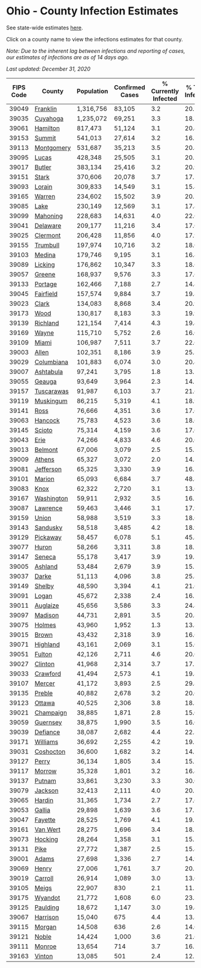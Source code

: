 # Ohio - County Infection Estimates

See state-wide estimates [here](/infections/us-oh).

Click on a county name to view the infections estimates for that county.

*Note: Due to the inherent lag between infections and reporting of cases, our estimates of infections are as of 14 days ago.*

*Last updated: December 31, 2020*

|   FIPS Code |                   County |   Population |   Confirmed Cases |   % Currently Infected |   % Total Infected |
|-------------|--------------------------|--------------|-------------------|------------------------|--------------------|
|       39049 |     [Franklin](franklin) |    1,316,756 |            83,105 |                    3.2 |               20.7 |
|       39035 |     [Cuyahoga](cuyahoga) |    1,235,072 |            69,251 |                    3.3 |               18.7 |
|       39061 |     [Hamilton](hamilton) |      817,473 |            51,124 |                    3.1 |               20.4 |
|       39153 |         [Summit](summit) |      541,013 |            27,614 |                    3.2 |               16.5 |
|       39113 | [Montgomery](montgomery) |      531,687 |            35,213 |                    3.5 |               20.8 |
|       39095 |           [Lucas](lucas) |      428,348 |            25,505 |                    3.1 |               20.1 |
|       39017 |         [Butler](butler) |      383,134 |            25,416 |                    3.2 |               20.9 |
|       39151 |           [Stark](stark) |      370,606 |            20,078 |                    3.7 |               17.5 |
|       39093 |         [Lorain](lorain) |      309,833 |            14,549 |                    3.1 |               15.4 |
|       39165 |         [Warren](warren) |      234,602 |            15,502 |                    3.9 |               20.7 |
|       39085 |             [Lake](lake) |      230,149 |            12,569 |                    3.1 |               17.4 |
|       39099 |     [Mahoning](mahoning) |      228,683 |            14,631 |                    4.0 |               22.0 |
|       39041 |     [Delaware](delaware) |      209,177 |            11,216 |                    3.4 |               17.0 |
|       39025 |     [Clermont](clermont) |      206,428 |            11,856 |                    4.0 |               17.9 |
|       39155 |     [Trumbull](trumbull) |      197,974 |            10,716 |                    3.2 |               18.0 |
|       39103 |         [Medina](medina) |      179,746 |             9,195 |                    3.1 |               16.4 |
|       39089 |       [Licking](licking) |      176,862 |            10,347 |                    3.3 |               18.6 |
|       39057 |         [Greene](greene) |      168,937 |             9,576 |                    3.3 |               17.6 |
|       39133 |       [Portage](portage) |      162,466 |             7,188 |                    2.7 |               14.4 |
|       39045 |   [Fairfield](fairfield) |      157,574 |             9,884 |                    3.7 |               19.8 |
|       39023 |           [Clark](clark) |      134,083 |             8,868 |                    3.4 |               20.9 |
|       39173 |             [Wood](wood) |      130,817 |             8,183 |                    3.3 |               19.9 |
|       39139 |     [Richland](richland) |      121,154 |             7,414 |                    4.3 |               19.4 |
|       39169 |           [Wayne](wayne) |      115,710 |             5,752 |                    2.6 |               16.0 |
|       39109 |           [Miami](miami) |      106,987 |             7,511 |                    3.7 |               22.6 |
|       39003 |           [Allen](allen) |      102,351 |             8,186 |                    3.9 |               25.3 |
|       39029 | [Columbiana](columbiana) |      101,883 |             6,074 |                    3.0 |               20.4 |
|       39007 |   [Ashtabula](ashtabula) |       97,241 |             3,795 |                    1.8 |               13.1 |
|       39055 |         [Geauga](geauga) |       93,649 |             3,964 |                    2.3 |               14.1 |
|       39157 | [Tuscarawas](tuscarawas) |       91,987 |             6,103 |                    3.7 |               21.6 |
|       39119 |   [Muskingum](muskingum) |       86,215 |             5,319 |                    4.1 |               18.9 |
|       39141 |             [Ross](ross) |       76,666 |             4,351 |                    3.6 |               17.6 |
|       39063 |       [Hancock](hancock) |       75,783 |             4,523 |                    3.6 |               18.6 |
|       39145 |         [Scioto](scioto) |       75,314 |             4,159 |                    3.6 |               17.0 |
|       39043 |             [Erie](erie) |       74,266 |             4,833 |                    4.6 |               20.6 |
|       39013 |       [Belmont](belmont) |       67,006 |             3,079 |                    2.5 |               15.7 |
|       39009 |         [Athens](athens) |       65,327 |             3,072 |                    2.0 |               14.3 |
|       39081 |   [Jefferson](jefferson) |       65,325 |             3,330 |                    3.9 |               16.2 |
|       39101 |         [Marion](marion) |       65,093 |             6,684 |                    3.7 |               48.8 |
|       39083 |             [Knox](knox) |       62,322 |             2,720 |                    3.1 |               13.6 |
|       39167 | [Washington](washington) |       59,911 |             2,932 |                    3.5 |               16.1 |
|       39087 |     [Lawrence](lawrence) |       59,463 |             3,446 |                    3.1 |               17.9 |
|       39159 |           [Union](union) |       58,988 |             3,519 |                    3.3 |               18.6 |
|       39143 |     [Sandusky](sandusky) |       58,518 |             3,485 |                    4.2 |               18.9 |
|       39129 |     [Pickaway](pickaway) |       58,457 |             6,078 |                    5.1 |               45.8 |
|       39077 |           [Huron](huron) |       58,266 |             3,311 |                    3.8 |               18.1 |
|       39147 |         [Seneca](seneca) |       55,178 |             3,417 |                    3.9 |               19.3 |
|       39005 |       [Ashland](ashland) |       53,484 |             2,679 |                    3.9 |               15.5 |
|       39037 |           [Darke](darke) |       51,113 |             4,096 |                    3.8 |               25.8 |
|       39149 |         [Shelby](shelby) |       48,590 |             3,394 |                    4.1 |               21.6 |
|       39091 |           [Logan](logan) |       45,672 |             2,338 |                    2.4 |               16.2 |
|       39011 |     [Auglaize](auglaize) |       45,656 |             3,586 |                    3.3 |               24.4 |
|       39097 |       [Madison](madison) |       44,731 |             2,891 |                    3.5 |               20.8 |
|       39075 |         [Holmes](holmes) |       43,960 |             1,952 |                    1.3 |               13.8 |
|       39015 |           [Brown](brown) |       43,432 |             2,318 |                    3.9 |               16.6 |
|       39071 |     [Highland](highland) |       43,161 |             2,069 |                    3.1 |               15.0 |
|       39051 |         [Fulton](fulton) |       42,126 |             2,711 |                    4.6 |               20.0 |
|       39027 |       [Clinton](clinton) |       41,968 |             2,314 |                    3.7 |               17.2 |
|       39033 |     [Crawford](crawford) |       41,494 |             2,573 |                    4.1 |               19.8 |
|       39107 |         [Mercer](mercer) |       41,172 |             3,893 |                    2.5 |               29.8 |
|       39135 |         [Preble](preble) |       40,882 |             2,678 |                    3.2 |               20.6 |
|       39123 |         [Ottawa](ottawa) |       40,525 |             2,306 |                    3.8 |               18.3 |
|       39021 |   [Champaign](champaign) |       38,885 |             1,871 |                    2.8 |               15.0 |
|       39059 |     [Guernsey](guernsey) |       38,875 |             1,990 |                    3.5 |               16.0 |
|       39039 |     [Defiance](defiance) |       38,087 |             2,682 |                    4.4 |               22.3 |
|       39171 |     [Williams](williams) |       36,692 |             2,255 |                    4.2 |               19.5 |
|       39031 |   [Coshocton](coshocton) |       36,600 |             1,682 |                    3.2 |               14.7 |
|       39127 |           [Perry](perry) |       36,134 |             1,805 |                    3.4 |               15.7 |
|       39117 |         [Morrow](morrow) |       35,328 |             1,801 |                    3.2 |               16.4 |
|       39137 |         [Putnam](putnam) |       33,861 |             3,230 |                    3.3 |               30.0 |
|       39079 |       [Jackson](jackson) |       32,413 |             2,111 |                    4.0 |               20.1 |
|       39065 |         [Hardin](hardin) |       31,365 |             1,734 |                    2.7 |               17.6 |
|       39053 |         [Gallia](gallia) |       29,898 |             1,639 |                    3.6 |               17.1 |
|       39047 |       [Fayette](fayette) |       28,525 |             1,769 |                    4.1 |               19.1 |
|       39161 |     [Van Wert](van-wert) |       28,275 |             1,696 |                    3.4 |               18.7 |
|       39073 |       [Hocking](hocking) |       28,264 |             1,358 |                    3.1 |               15.5 |
|       39131 |             [Pike](pike) |       27,772 |             1,387 |                    2.5 |               15.4 |
|       39001 |           [Adams](adams) |       27,698 |             1,336 |                    2.7 |               14.9 |
|       39069 |           [Henry](henry) |       27,006 |             1,761 |                    3.7 |               20.1 |
|       39019 |       [Carroll](carroll) |       26,914 |             1,089 |                    3.0 |               13.0 |
|       39105 |           [Meigs](meigs) |       22,907 |               830 |                    2.1 |               11.1 |
|       39175 |       [Wyandot](wyandot) |       21,772 |             1,608 |                    6.0 |               23.3 |
|       39125 |     [Paulding](paulding) |       18,672 |             1,147 |                    3.0 |               19.4 |
|       39067 |     [Harrison](harrison) |       15,040 |               675 |                    4.4 |               13.8 |
|       39115 |         [Morgan](morgan) |       14,508 |               636 |                    2.6 |               14.0 |
|       39121 |           [Noble](noble) |       14,424 |             1,000 |                    3.6 |               21.6 |
|       39111 |         [Monroe](monroe) |       13,654 |               714 |                    3.7 |               16.7 |
|       39163 |         [Vinton](vinton) |       13,085 |               501 |                    2.4 |               12.1 |